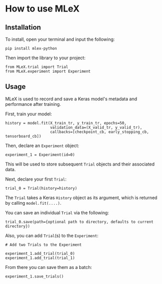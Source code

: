 # How to use MLeX

## Installation
To install, open your terminal and input the following:

``pip install mlex-python``

Then import the library to your project:

```
from MLeX.trial import Trial
from MLeX.experiment import Experiment
```

## Usage
MLeX is used to record and save a Keras model's metadata and
performance after training.

First, train your model:

```
history = model.fit(X_train_tr, y_train_tr, epochs=50,
                    validation_data=(X_valid_tr, y_valid_tr),
                    callbacks=[checkpoint_cb, early_stopping_cb, tensorboard_cb])
```

Then, declare an `Experiment` object:

```
experiment_1 = Experiment(id=0)
```

This will be used to store subsequent `Trial` objects and their
associated data.

Next, declare your first `Trial`:
```
trial_0 = Trial(history=history)
```

The `Trial` takes a Keras `History` object as its argument,
which is returned by calling `model.fit(....)`.

You can save an individual `Trial` via the following:
```
trial_0.save(path={optional path to directory, defaults to current directory})
```

Also, you can add `Trial`(s) to the `Experiment`:
```
# Add two Trials to the Experiment

experiment_1.add_trial(trial_0)
experiment_1.add_trial(trial_1)
```

From there you can save them as a batch:
```
experiment_1.save_trials()
```


